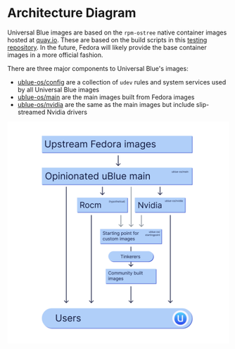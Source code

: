 # Architecture Diagram

Universal Blue images are based on the `rpm-ostree` native container images hosted at [quay.io](https://quay.io/organization/fedora-ostree-desktops). These are based on the build scripts in this [testing repository](https://gitlab.com/fedora/ostree/ci-test). In the future, Fedora will likely provide the base container images in a more official fashion.

There are three major components to Universal Blue's images:

- [ublue-os/config](https://github.com/ublue-os/config) are a collection of `udev` rules and system services used by all Universal Blue images
- [ublue-os/main](https://github.com/ublue-os/main) are the main images built from Fedora images 
- [ublue-os/nvidia](https://github.com/ublue-os/nvidia) are the same as the main images but include slip-streamed Nvidia drivers

![Graph of the uBlue structure. Upstream Fedora images on the top, and only the opinionated main inherits from it. Users are on the bottom, and users get the Universal Blue main image, a hypothetical image intended for Amd gpus and another existing one for Nvidia gpus. A starting point image inherits from the main, Amd and Nvidia images, and it is intended for further customization by tinkerers into community-built images.](ublue-architecture-graph.png)
